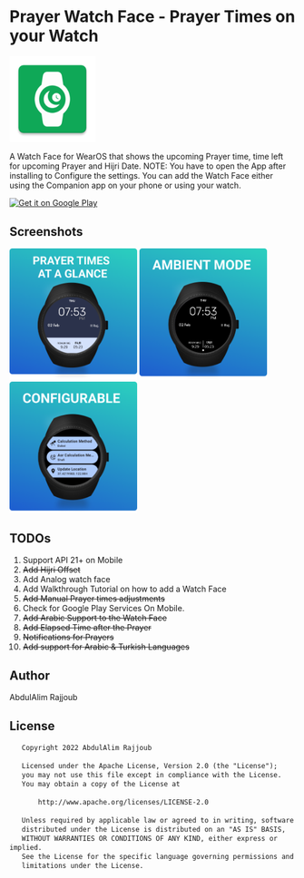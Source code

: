 # Prayer Watch Face - Prayer Times on your Watch

<img src="etc/logo.png" width="30%" height="30%" />

A Watch Face for WearOS that shows the upcoming Prayer time, time left for upcoming Prayer and Hijri
Date. NOTE: You have to open the App after installing to Configure the settings. You can add the
Watch Face either using the Companion app on your phone or using your watch.

<a href='https://play.google.com/store/apps/details?id=com.devlomi.prayerwatchface&pcampaignid=pcampaignidMKT-Other-global-all-co-prtnr-py-PartBadge-Mar2515-1'><img alt='Get it on Google Play' src='https://play.google.com/intl/en_us/badges/static/images/badges/en_badge_web_generic.png'/></a>

## Screenshots

<p float="left">
  <img src="etc/screenshot_1.png" width="225" /> 
  <img src="etc/screenshot_2.png" width="225" />
  <img src="etc/screenshot_3.png" width="225" />
</p>

## TODOs

1. Support API 21+ on Mobile
2. ~~Add Hijri Offset~~
3. Add Analog watch face
4. Add Walkthrough Tutorial on how to add a Watch Face
5. ~~Add Manual Prayer times adjustments~~
6. Check for Google Play Services On Mobile.
7. ~~Add Arabic Support to the Watch Face~~
8. ~~Add Elapsed Time after the Prayer~~
9. ~~Notifications for Prayers~~
10. ~~Add support for Arabic & Turkish Languages~~

## Author

AbdulAlim Rajjoub

## License

```
   Copyright 2022 AbdulAlim Rajjoub

   Licensed under the Apache License, Version 2.0 (the "License");
   you may not use this file except in compliance with the License.
   You may obtain a copy of the License at

       http://www.apache.org/licenses/LICENSE-2.0

   Unless required by applicable law or agreed to in writing, software
   distributed under the License is distributed on an "AS IS" BASIS,
   WITHOUT WARRANTIES OR CONDITIONS OF ANY KIND, either express or implied.
   See the License for the specific language governing permissions and
   limitations under the License.
```